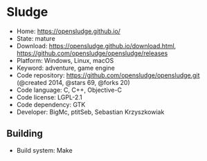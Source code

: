 # Sludge

- Home: https://opensludge.github.io/
- State: mature
- Download: https://opensludge.github.io/download.html, https://github.com/opensludge/opensludge/releases
- Platform: Windows, Linux, macOS
- Keyword: adventure, game engine
- Code repository: https://github.com/opensludge/opensludge.git (@created 2014, @stars 69, @forks 20)
- Code language: C, C++, Objective-C
- Code license: LGPL-2.1
- Code dependency: GTK
- Developer: BigMc, ptitSeb, Sebastian Krzyszkowiak

## Building

- Build system: Make
